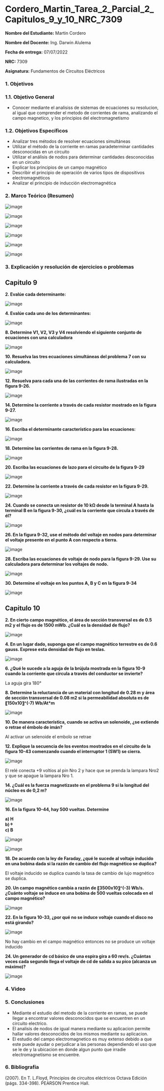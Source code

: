 # Cordero_Martin_Tarea_2_Parcial_2_Capitulos_9_y_10_NRC_7309
**Nombre del Estudiante:** Martin Cordero

**Nombre del Docente:** Ing. Darwin Alulema

**Fecha de entrega:** 07/07/2022

**NRC:** 7309

**Asignatura:** Fundamentos de Circuitos Eléctricos

### **1.	Objetivos**

### **1.1.	Objetivo General**

* Conocer mediante el analisiss de sistemas de ecuaciones su resolucion, al igual que comprender el metodo de corrientes de rama, analizando el campo magnetico, y los principios del electromagnetismo

### **1.2.	Objetivos Específicos**

*  Analizar tres métodos de resolver ecuaciones simultáneas
*  Utilizar el método de la corriente en ramas paradeterminar cantidades desconocidas en un circuito
*  Utilizar el análisis de nodos para determinar cantidades desconocidas en un circuito
*  Explicar los principios de un campo magnético
*  Describir el principio de operación de varios tipos de dispositivos electromagnéticos
*  Analizar el principio de inducción electromagnética

### **2.	Marco Teórico (Resumen)**

![image](https://user-images.githubusercontent.com/105742149/177688273-95a92e98-f341-4d05-9bb8-4562df77c23d.png)

![image](https://user-images.githubusercontent.com/105742149/177688329-53ef28bb-1a75-4766-a41b-adf571cd4e45.png)

![image](https://user-images.githubusercontent.com/105742149/177688359-961ef65b-932b-4992-8545-121509a51d78.png)

![image](https://user-images.githubusercontent.com/105742149/177688463-68fdf0ed-d93c-4a23-a8dc-1b4ae80112e1.png)

![image](https://user-images.githubusercontent.com/105742149/177688490-a6dacfaa-233d-4159-b43c-4a4d3487b8a1.png)

![image](https://user-images.githubusercontent.com/105742149/177688508-bcdf1104-e64f-469f-a6ab-195709b79158.png)

### **3.	Explicación y resolución de ejercicios o problemas**

## **Capitulo 9**

**2. Evalúe cada determinante:**

![image](https://user-images.githubusercontent.com/105742149/177476976-4245a82c-f889-4eaf-8120-616cc44cf7ab.png)

**4. Evalúe cada uno de los determinantes:**

![image](https://user-images.githubusercontent.com/105742149/177477017-3bdc9778-46b2-4ae7-91ac-9fa0555e7fec.png)

**8. Determine V1, V2, V3 y V4 resolviendo el siguiente conjunto de ecuaciones con una calculadora**

![image](https://user-images.githubusercontent.com/105742149/177477066-5672fd51-3073-40e8-9460-33aa32f62212.png)

**10. Resuelva las tres ecuaciones simultáneas del problema 7 con su calculadora.**

![image](https://user-images.githubusercontent.com/105742149/177477102-2e7f49d0-f3ba-4884-bafe-5823fb4132e2.png)

**12. Resuelva para cada una de las corrientes de rama ilustradas en la figura 9-26.**

![image](https://user-images.githubusercontent.com/105742149/177477166-0c234986-7b04-43b4-bcdc-1ca04723bb26.png)

**14. Determine la corriente a través de cada resistor mostrado en la figura 9-27.**

![image](https://user-images.githubusercontent.com/105742149/177477250-d400afd4-a59b-4041-9449-e7417b01f61f.png)

**16. Escriba el determinante característico para las ecuaciones:**

![image](https://user-images.githubusercontent.com/105742149/177477303-5631036f-d9b2-4dd5-808c-09cc4ad3fd4e.png)

**18. Determine las corrientes de rama en la figura 9-28.**

![image](https://user-images.githubusercontent.com/105742149/177477384-dec785b9-ead4-40ba-8567-58898a2a66b8.png)

**20. Escriba las ecuaciones de lazo para el circuito de la figura 9-29**

![image](https://user-images.githubusercontent.com/105742149/177477438-fb254499-d0e1-4c4d-b96c-2d4fb096b291.png)

**22. Determine la corriente a través de cada resistor en la figura 9-29.**

![image](https://user-images.githubusercontent.com/105742149/177477516-0b76d2c9-30c1-4618-a023-db200a96ce83.png)

**24. Cuando se conecta un resistor de 10 kΩ desde la terminal A hasta la terminal B en la figura 9-30, ¿cuál es la corriente que circula a través de él?**

![image](https://user-images.githubusercontent.com/105742149/177477581-9f20e92d-2066-47c4-a746-db4d12f3b3f3.png)

**26. En la figura 9-32, use el método del voltaje en nodos para determinar el voltaje presente en el punto A con respecto a tierra.**

![image](https://user-images.githubusercontent.com/105742149/177477627-2b304381-db8f-4081-9a9c-f185e3799178.png)

**28. Escriba las ecuaciones de voltaje de nodo para la figura 9-29. Use su calculadora para determinar los voltajes de nodo.**

![image](https://user-images.githubusercontent.com/105742149/177477677-ac21df22-1c4a-43e7-85fe-7c88c15adf43.png)

**30. Determine el voltaje en los puntos A, B y C en la figura 9-34**

![image](https://user-images.githubusercontent.com/105742149/177477726-e084110c-7076-498d-aa6d-7b19e902ac81.png)

 
## **Capitulo 10**

**2. En cierto campo magnético, el área de sección transversal es de 0.5 m2 y el flujo es de 1500 mWb. ¿Cuál es la densidad de flujo?**

![image](https://user-images.githubusercontent.com/105742149/177697546-9cd44b74-97da-49ba-b06c-c721fe1ae138.png)

**4. En un lugar dado, suponga que el campo magnético terrestre es de 0.6 gauss. Exprese esta densidad de flujo en teslas.**

![image](https://user-images.githubusercontent.com/105742149/177697601-76fc9cb7-c356-4568-8684-5588374f1e09.png)

**6. ¿Qué le sucede a la aguja de la brújula mostrada en la figura 10-9 cuando la corriente que circula a través del conductor se invierte?**

La aguja gira 180°

**8. Determine la reluctancia de un material con longitud de 0.28 m y área de sección transversal de 0.08 m2 si la permeabilidad absoluta es de 〖150x10〗^(-7) Wb/At*m**

![image](https://user-images.githubusercontent.com/105742149/177698222-6574b894-c110-4b1c-95c8-ff582f61e09b.png)

**10. De manera característica, cuando se activa un solenoide, ¿se extiende o retrae el émbolo de imán?**

Al activar un selenoide el embolo se retrae

**12. Explique la secuencia de los eventos mostrados en el circuito de la figura 10-43 comenzando cuando el interruptor 1 (SW1) se cierra.**

![image](https://user-images.githubusercontent.com/105742149/177477954-13f49aea-98f3-4998-b422-4f63e60f2706.png)

El relé conecta +9 voltios al pin Nro 2 y hace que se prenda la lampara Nro2 y que se apague la lampara Nro 1.

**14. ¿Cuál es la fuerza magnetizaste en el problema 9 si la longitud del núcleo es de 0,2 m?**

![image](https://user-images.githubusercontent.com/105742149/177698860-b9f5612a-54ab-492f-8b8b-9e5850d10bf9.png)

**16. En la figura 10-44, hay 500 vueltas. Determine**

**a) H**                                 
**b) ᶲ**                    
**c) B**

![image](https://user-images.githubusercontent.com/105742149/177478301-12e63ef3-f909-450e-a345-e5f48c5e6537.png)

![image](https://user-images.githubusercontent.com/105742149/177698954-910a7da9-bc3f-433b-8ed3-7d4f783d4017.png)

**18. De acuerdo con la ley de Faraday, ¿qué le sucede al voltaje inducido en una bobina dada si la razón de cambio del flujo magnético se duplica?**

El voltaje inducido se duplica cuando la tasa de cambio de lujo magnético se duplica.

**20. Un campo magnético cambia a razón de 〖3500x10〗^(-3) Wb/s. ¿Cuánto voltaje se induce en una bobina de 500 vueltas colocada en el campo magnético?** 

![image](https://user-images.githubusercontent.com/105742149/177699200-d6d80129-ca8e-41f2-992f-d1e00153ef7b.png)

**22. En la figura 10-33, ¿por qué no se induce voltaje cuando el disco no está girando?**

![image](https://user-images.githubusercontent.com/105742149/177478406-f2ef24b7-5faf-4691-8d46-201be3b20f60.png)

No hay cambio en el campo magnético entonces no se produce un voltaje inducido

**24. Un generador de cd básico de una espira gira a 60 rev/s. ¿Cuántas veces cada segundo llega el voltaje de cd de salida a su pico (alcanza un máximo)?**

![image](https://user-images.githubusercontent.com/105742149/177696101-ee0a5009-1248-4659-8ed3-9d8278605fa8.png)

### **4.	Video**

### **5.	Conclusiones**

* Mediante el estudio del metodo de la corriente en ramas, se puede llegar a encontrar valores desconocidos que se encuentren en un circuito electrico.
* El analisis de nodos de igual manera mediante su aplicacion permite hallar valores desconocidos de los mismos mediante su aplicacion.
* El estudio del campo electromagnetico es muy extenso debido a que este puede ayudar o perjudicar a las personas dependiendo el uso que se le de y la ubicacion en donde algun punto que irradie electromagnetismo se encuentre.

### **6.	Bibliografía**
(2007). En T. L.Floyd, Principios de circuitos eléctricos Octava Edición (págs. 334-398). PEARSON Prentice Hall.
